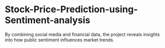 # Stock-Price-Prediction-using-Sentiment-analysis
By combining social media and financial data, the project reveals insights into how public sentiment influences market trends.
